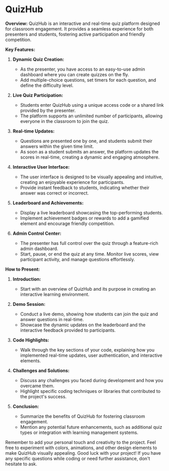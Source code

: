 # QuizHub

**Overview:**
QuizHub is an interactive and real-time quiz platform designed for classroom engagement. It provides a seamless experience for both presenters and students, fostering active participation and friendly competition.

**Key Features:**

1. **Dynamic Quiz Creation:**
   - As the presenter, you have access to an easy-to-use admin dashboard where you can create quizzes on the fly.
   - Add multiple-choice questions, set timers for each question, and define the difficulty level.

2. **Live Quiz Participation:**
   - Students enter QuizHub using a unique access code or a shared link provided by the presenter.
   - The platform supports an unlimited number of participants, allowing everyone in the classroom to join the quiz.

3. **Real-time Updates:**
   - Questions are presented one by one, and students submit their answers within the given time limit.
   - As soon as a student submits an answer, the platform updates the scores in real-time, creating a dynamic and engaging atmosphere.

4. **Interactive User Interface:**
   - The user interface is designed to be visually appealing and intuitive, creating an enjoyable experience for participants.
   - Provide instant feedback to students, indicating whether their answer was correct or incorrect.

5. **Leaderboard and Achievements:**
   - Display a live leaderboard showcasing the top-performing students.
   - Implement achievement badges or rewards to add a gamified element and encourage friendly competition.

6. **Admin Control Center:**
   - The presenter has full control over the quiz through a feature-rich admin dashboard.
   - Start, pause, or end the quiz at any time. Monitor live scores, view participant activity, and manage questions effortlessly.

**How to Present:**

1. **Introduction:**
   - Start with an overview of QuizHub and its purpose in creating an interactive learning environment.

2. **Demo Session:**
   - Conduct a live demo, showing how students can join the quiz and answer questions in real-time.
   - Showcase the dynamic updates on the leaderboard and the interactive feedback provided to participants.

3. **Code Highlights:**
   - Walk through the key sections of your code, explaining how you implemented real-time updates, user authentication, and interactive elements.

4. **Challenges and Solutions:**
   - Discuss any challenges you faced during development and how you overcame them.
   - Highlight specific coding techniques or libraries that contributed to the project's success.

5. **Conclusion:**
   - Summarize the benefits of QuizHub for fostering classroom engagement.
   - Mention any potential future enhancements, such as additional quiz types or integration with learning management systems.

Remember to add your personal touch and creativity to the project. Feel free to experiment with colors, animations, and other design elements to make QuizHub visually appealing. Good luck with your project! If you have any specific questions while coding or need further assistance, don't hesitate to ask.
